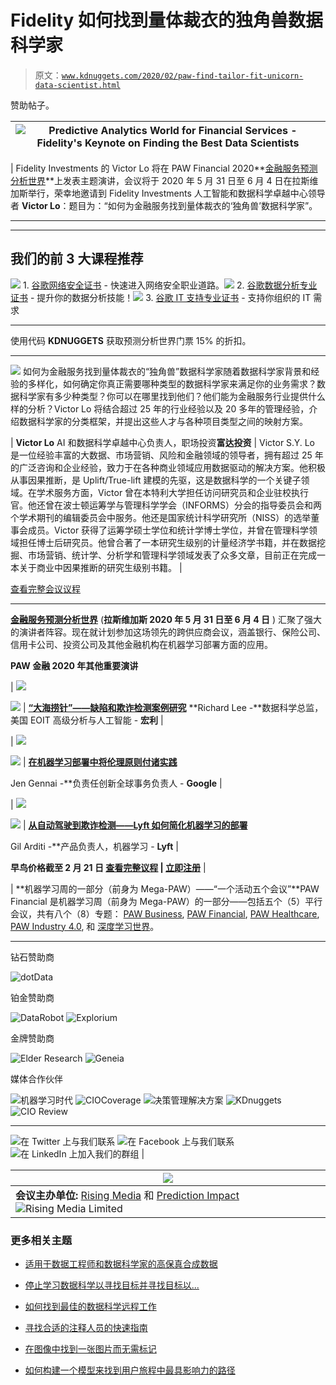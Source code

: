 # Fidelity 如何找到量体裁衣的独角兽数据科学家

> 原文：[`www.kdnuggets.com/2020/02/paw-find-tailor-fit-unicorn-data-scientist.html`](https://www.kdnuggets.com/2020/02/paw-find-tailor-fit-unicorn-data-scientist.html)

赞助帖子。

| ![Predictive Analytics World for Financial Services - Fidelity's Keynote on Finding the Best Data Scientists](https://www.predictiveanalyticsworld.com/financial?utm_source=kdn&utm_medium=blog&utm_campaign=header) |
| --- |

| Fidelity Investments 的 Victor Lo 将在 PAW Financial 2020**[金融服务预测分析世界](https://www.predictiveanalyticsworld.com/financial/2020/?utm_source=kdn&utm_medium=blog&utm_campaign=keynote)**上发表主题演讲，会议将于 2020 年 5 月 31 日至 6 月 4 日在拉斯维加斯举行，荣幸地邀请到 Fidelity Investments 人工智能和数据科学卓越中心领导者 **Victor Lo**：题目为：“如何为金融服务找到量体裁衣的‘独角兽’数据科学家”。

* * *

* * *

## 我们的前 3 大课程推荐

![](img/0244c01ba9267c002ef39d4907e0b8fb.png) 1\. [谷歌网络安全证书](https://www.kdnuggets.com/google-cybersecurity) - 快速进入网络安全职业道路。![](img/e225c49c3c91745821c8c0368bf04711.png) 2\. [谷歌数据分析专业证书](https://www.kdnuggets.com/google-data-analytics) - 提升你的数据分析技能！![](img/0244c01ba9267c002ef39d4907e0b8fb.png) 3\. [谷歌 IT 支持专业证书](https://www.kdnuggets.com/google-itsupport) - 支持你组织的 IT 需求

* * *

使用代码 **KDNUGGETS** 获取预测分析世界门票 15% 的折扣。

* * *

![](https://www.predictiveanalyticsworld.com/financial/2020/agenda/?utm_source=kdn&utm_medium=blog&utm_campaign=keynote#session77801) 如何为金融服务找到量体裁衣的“独角兽”数据科学家随着数据科学家背景和经验的多样化，如何确定你真正需要哪种类型的数据科学家来满足你的业务需求？数据科学家有多少种类型？你可以在哪里找到他们？他们能为金融服务行业提供什么样的分析？Victor Lo 将结合超过 25 年的行业经验以及 20 多年的管理经验，介绍数据科学家的分类框架，并提出这些人才与各种项目类型之间的映射方案。

&#124;  **Victor Lo** AI 和数据科学卓越中心负责人，职场投资**富达投资** &#124; Victor S.Y. Lo 是一位经验丰富的大数据、市场营销、风险和金融领域的领导者，拥有超过 25 年的广泛咨询和企业经验，致力于在各种商业领域应用数据驱动的解决方案。他积极从事因果推断，是 Uplift/True-lift 建模的先驱，这是数据科学的一个关键子领域。在学术服务方面，Victor 曾在本特利大学担任访问研究员和企业驻校执行官。他还曾在波士顿运筹学与管理科学学会（INFORMS）分会的指导委员会和两个学术期刊的编辑委员会中服务。他还是国家统计科学研究所（NISS）的选举董事会成员。Victor 获得了运筹学硕士学位和统计学博士学位，并曾在管理科学领域担任博士后研究员。他曾合著了一本研究生级别的计量经济学书籍，并在数据挖掘、市场营销、统计学、分析学和管理科学领域发表了众多文章，目前正在完成一本关于商业中因果推断的研究生级别书籍。 &#124;

[查看完整会议议程](https://www.predictiveanalyticsworld.com/financial/2020/agenda/?utm_source=kdn&utm_medium=blog&utm_campaign=keynote)

* * *

**[金融服务预测分析世界](https://www.predictiveanalyticsworld.com/financial/2020/?utm_source=kdn&utm_medium=blog&utm_campaign=keynote)**  (**拉斯维加斯 2020 年 5 月 31 日至 6 月 4 日** )  汇聚了强大的演讲者阵容。现在就计划参加这场领先的跨供应商会议，涵盖银行、保险公司、信用卡公司、投资公司及其他金融机构在机器学习部署方面的应用。

**PAW 金融 2020 年其他重要演讲**

&#124; ![](img/7bc3a46dbdb0046d0d7a876b187cdf5a.png)

![](img/63f161e338603f75070e163a739627dc.png) &#124;  **[“大海捞针”——缺陷和欺诈检测案例研究](https://www.predictiveanalyticsworld.com/financial/2020/agenda/#session77651)**  **Richard Lee -**数据科学总监，美国 EOIT 高级分析与人工智能 - **宏利** &#124;

&#124; ![](img/92f8e148574d6afb97bd472249a78360.png)

![](img/4e0d73eed2101f16872d3caaa6a458f2.png) &#124;  **[在机器学习部署中将伦理原则付诸实践](https://www.predictiveanalyticsworld.com/financial/2020/agenda/#session77571)**

Jen Gennai -**负责任创新全球事务负责人 - **Google** &#124;

&#124; ![](img/96b49fce31d974b8a3c89c8f843d6ef6.png)

![](img/4def9aa2bdc744fe6eb079dd3928cca3.png) &#124;  **[从自动驾驶到欺诈检测——Lyft 如何简化机器学习的部署](https://www.predictiveanalyticsworld.com/financial/2020/agenda/#session77561)**

Gil Arditi -**产品负责人，机器学习 - **Lyft** &#124;

**[](https://www.predictiveanalyticsworld.com/financial/2020/agenda/?utm_source=kdn&utm_medium=blog&utm_campaign=keynote) 早鸟价格截至 2 月 21 日 [查看完整议程](https://www.predictiveanalyticsworld.com/financial/2020/agenda/?utm_source=kdn&utm_medium=blog&utm_campaign=keynote) &#124; [立即注册](https://www.predictiveanalyticsworld.com/machinelearningweek/registration/?utm_source=kdn&utm_medium=blog&utm_campaign=keynote)** |

| **机器学习周的一部分（前身为 Mega-PAW）——“一个活动五个会议”**PAW Financial 是机器学习周（前身为 Mega-PAW）的一部分——包括五个（5）平行会议，共有八个（8）专题： [PAW Business](http://www.predictiveanalyticsworld.com/business/2020/?utm_source=kdn&utm_medium=blog&utm_campaign=footer), [PAW Financial](http://www.predictiveanalyticsworld.com/financial/2020/?utm_source=kdn&utm_medium=blog&utm_campaign=footer), [PAW Healthcare](http://www.predictiveanalyticsworld.com/health/2020/?utm_source=kdn&utm_medium=blog&utm_campaign=footer), [PAW Industry 4.0](http://www.predictiveanalyticsworld.com/industry40/2020/?utm_source=kdn&utm_medium=blog&utm_campaign=footer), 和 [深度学习世界](http://www.deeplearningworld.com/?utm_source=kdn&utm_medium=blog&utm_campaign=footer)。

* * *

钻石赞助商

![dotData](img/3d585c338fd9b36554caa712069a4a56.png "dotData")

铂金赞助商

![DataRobot](img/abef6bf7267f9f465045d2e80a400f99.png "DataRobot") ![Explorium](img/a7105717e498971a46d08efe8eda3725.png "Explorium")

金牌赞助商

![Elder Research](img/2d0e2a72599b02dd1f3687f8c81d9697.png "Elder Research") ![Geneia](img/1cab1af31bbbb9b1bcc5e1da8f0f8f94.png "Geneia")

媒体合作伙伴

![机器学习时代](https://www.predictiveanalyticsworld.com/machinelearningtimes/) ![CIOCoverage](img/cbd8b423fa16cc9702f4ddf7b601f759.png "CIOCoverage") ![决策管理解决方案](img/c4cb3af47b34530021719224531d5bac.png "决策管理解决方案") ![KDnuggets](img/e087502b7fbce0c2207daf3f4245dc43.png "KDnuggets") ![CIO Review](img/7d18679e76a7e03cd7aed05d8f9898df.png "CIO Review")

* * *

![在 Twitter 上与我们联系](https://twitter.com/PAWFinancial) ![在 Facebook 上与我们联系](https://www.facebook.com/PAWFinancial/) ![在 LinkedIn 上加入我们的群组](https://www.linkedin.com/groups/8447608) |

| ![](img/02fae51e990981c0a9f1bd4bb031dc25.png) |
| --- |
| **会议主办单位:** [Rising Media](http://www.risingmedia.com/) 和 [Prediction Impact](http://www.predictionimpact.com/) ![Rising Media Limited](http://www.risingmedia.com/) |

### 更多相关主题

+   [适用于数据工程师和数据科学家的高保真合成数据](https://www.kdnuggets.com/2022/tonic-high-fidelity-synthetic-data-engineers-scientists-alike.html)

+   [停止学习数据科学以寻找目标并寻找目标以...](https://www.kdnuggets.com/2021/12/stop-learning-data-science-find-purpose.html)

+   [如何找到最佳的数据科学远程工作](https://www.kdnuggets.com/2022/12/find-best-data-science-remote-jobs.html)

+   [寻找合适的注释人员的快速指南](https://www.kdnuggets.com/2022/04/quick-guide-find-right-minds-annotation.html)

+   [在图像中找到一张图片而无需标记](https://www.kdnuggets.com/2022/09/find-picture-image-without-marking.html)

+   [如何构建一个模型来找到用户旅程中最具影响力的路径](https://www.kdnuggets.com/2022/09/objectiv-build-model-impactful-paths-user-journeys.html)
